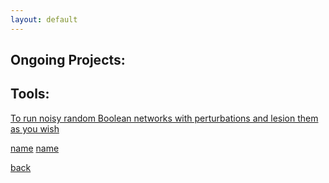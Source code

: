 ```yaml
---
layout: default
---
```



## Ongoing Projects:


## Tools:
[To run noisy random Boolean networks with perturbations and lesion them as you wish]([link](https://github.com/basakkcgl/RBNsims))

[name](link)
[name](link)


[back](../index.md)
